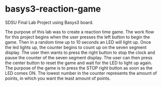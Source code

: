 # basys3-reaction-game
SDSU Final Lab Project using Basys3 board.

The purpose of this lab was to create a reaction time game. The work flow for this project begins when the user presses the left button to begin the game. Then in a random time up to 10 seconds an LED will light up. Once the led lights up, the counter begins to count up on the seven segment display. The user then wants to press the right button to stop the clock and pause the counter of the seven segment display. The user can then press the center button to reset the game and wait for the LED to light up again. The purpose of the game is to press the STOP right button as soon as the LED comes ON. The lowest number in the counter represents the amount of points, in which you want the least amount of points.
